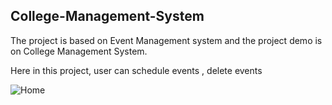 <h2> College-Management-System </h2> 

The project is based on Event Management system and the project demo is on College Management System.

Here in this project, user can schedule events , delete events 


![Home ](https://github.com/nagarjun2/College-Management-System/assets/48305529/82821136-0889-415a-938e-32a7555cf263)


